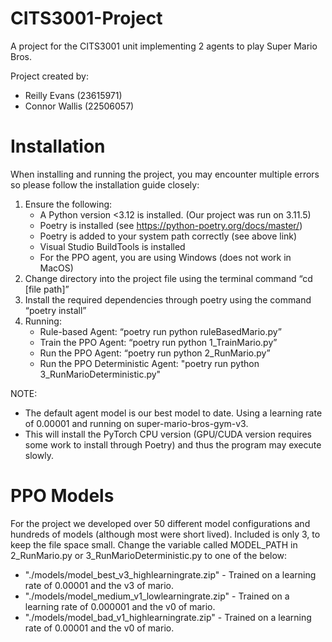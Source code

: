 # CITS3001-Project

A project for the CITS3001 unit implementing 2 agents to play Super Mario Bros.

Project created by:

- Reilly Evans (23615971)
- Connor Wallis (22506057)

# Installation

When installing and running the project, you may encounter multiple errors so please follow the installation guide closely:

1. Ensure the following:
   * A Python version <3.12 is installed. (Our project was run on 3.11.5)
   * Poetry is installed (see https://python-poetry.org/docs/master/)
   * Poetry is added to your system path correctly (see above link)
   * Visual Studio BuildTools is installed
   * For the PPO agent, you are using Windows (does not work in MacOS)
2. Change directory into the project file using the terminal command “cd [file path]”
3. Install the required dependencies through poetry using the command “poetry install”
4. Running:
   * Rule-based Agent: “poetry run python ruleBasedMario.py”
   * Train the PPO Agent: “poetry run python 1_TrainMario.py”
   * Run the PPO Agent: “poetry run python 2_RunMario.py”
   * Run the PPO Deterministic Agent: "poetry run python 3_RunMarioDeterministic.py"

NOTE:
- The default agent model is our best model to date. Using a learning rate of 0.00001 and running on super-mario-bros-gym-v3.
- This will install the PyTorch CPU version (GPU/CUDA version requires some work to install through Poetry) and thus the program may execute slowly.

# PPO Models
For the project we developed over 50 different model configurations and hundreds of models (although most were short lived). Included is only 3, to keep the file space small.
Change the variable called MODEL_PATH in 2_RunMario.py or 3_RunMarioDeterministic.py to one of the below:
* "./models/model_best_v3_highlearningrate.zip" - Trained on a learning rate of 0.00001 and the v3 of mario.
* "./models/model_medium_v1_lowlearningrate.zip" - Trained on a learning rate of 0.000001 and the v0 of mario.
* "./models/model_bad_v1_highlearningrate.zip" - Trained on a learning rate of 0.00001 and the v0 of mario.
